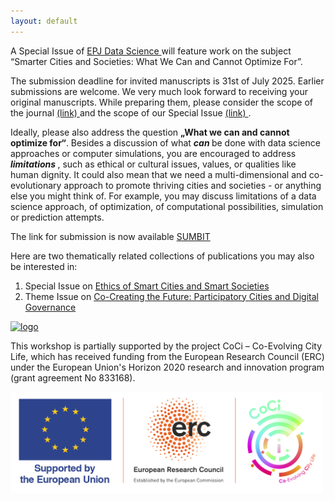 ```yaml
---
layout: default
---
```


A Special Issue of 
<a href="https://epjdatascience.springeropen.com/"> EPJ Data Science </a> 
will feature work on the subject “Smarter Cities and Societies: What We Can and Cannot Optimize For”.

The submission deadline for invited manuscripts is 31st of July 2025. Earlier submissions are welcome.
We very much look forward to receiving your original manuscripts. While preparing
them, please consider the scope of the journal 
<a href="https://epjdatascience.springeropen.com/about"> (link) </a>
and the scope of our Special Issue <a href="https://link.springer.com/collections/gcjiahdghf"> (link) </a>.
 
Ideally, please also address the question <strong>„What we can and cannot optimize for“</strong>.
Besides a discussion of what <em><strong> can </strong></em> be done with data science approaches or computer
simulations, you are encouraged to address <em><strong> limitations </strong></em>, such as ethical or cultural issues, 
values, or qualities like human dignity. It could also mean that we need a multi-dimensional 
and co-evolutionary approach to promote thriving cities and societies - or anything else you 
might think of. For example, you may discuss limitations of a data science approach, 
of optimization, of computational possibilities, simulation or prediction attempts.

The link for submission is now available <a href="https://link.springer.com/collections/gcjiahdghf"> SUMBIT </a>

Here are two thematically related collections of publications you may also be interested in:

<ol>
<li> Special Issue on <a href="https://link.springer.com/collections/hefadbghfh"> Ethics of Smart Cities and Smart Societies </a> </li>  

<li> Theme Issue on <a href="https://royalsocietypublishing.org/toc/rsta/2024/382/2285"> Co-Creating the Future: Participatory Cities and Digital Governance </a> </li>
</ol>

<a href="https://royalsocietypublishing.org/doi/full/10.1098/rsta.2024.0113"> <img src="../special_issue_screenshot.png" alt="logo" width="500" /> </a>

This workshop is partially supported by the project CoCi – Co-Evolving City Life, which has received funding from the European Research Council (ERC) under the European Union's Horizon 2020 research and innovation program (grant agreement No 833168).

<img src="../LOGO_EU_ERC_CoCi_V2.png" alt="logo" width="500"/>